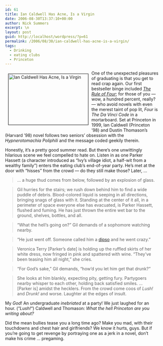 ```yaml
---
id: 61
title: Ian Caldwell Has Acne, Is a Virgin
date: 2006-08-30T13:37:10+00:00
author: Nick Summers
excerpt: \n
layout: post
guid: http://localhost/wordpress/?p=61
permalink: /2006/08/30/ian-caldwell-has-acne-is-a-virgin/
tags:
  - Drinking
  - eating clubs
  - Princeton
---
```

<img width="262" vspace="10" hspace="10" height="167" border="1" align="left" src="http://www.ivygateblog.com/wp-content/uploads/2006/08/caldwell.jpg" alt="Ian Caldwell Has Acne, Is a Virgin" />One of the unexpected pleasures of graduating is that you get to read crap again. Our first bestseller binge included _[The Rule of Four](http://www.amazon.com/gp/product/0385337116)_; for those of you &#8212; wow, a hundred percent, really? &#8212; who avoid novels with even the merest taint of pop lit, _Four_ is _The Da Vinci Code_ in a mortarboard. Set at Princeton in 1999, Ian Caldwell (Princeton &#8217;98) and Dustin Thomason&#8217;s (Harvard &#8217;98) novel follows two seniors&#8217; obsession with the _Hypnerotomachia Poliphili_ and the message coded geekily therein.

Honestly, it&#8217;s a pretty good summer read. But there&#8217;s one unwittingly hilarious scene we feel compelled to hate on. Listen in as one Parker Hassett (a character introduced as &#8220;Ivy&#8217;s village idiot, a half-wit from a wealthy family&#8221;) enters the eating club&#8217;s end-of-year party. He&#8217;s met at the door with &#8220;hisses&#8221; from the crowd &#8212; do they still make those? Later, &#8230;

> &#8230; a huge thud comes from below, followed by an explosion of glass.

> Gil hurries for the stairs; we rush down behind him to find a wide puddle of debris. Blood-colored liquid is seeping in all directions, bringing snags of glass with it. Standing at the center of it all, in a perimeter of space everyone else has evacuated, is Parker Hassett, flushed and fuming. He has just thrown the entire wet bar to the ground, shelves, bottles, and all.

> &#8220;What the hell&#8217;s going on?&#8221; Gil demands of a sophomore watching nearby.

> &#8220;He just went off. Someone called him a [dipso](http://www.answers.com/dipsomania&r=67) and he went crazy.&#8221;

> Veronica Terry [Parker&#8217;s date] is holding up the ruffled skirts of her white dress, now fringed in pink and spattered with wine. &#8220;They&#8217;ve been teasing him all night,&#8221; she cries.

> &#8220;For God&#8217;s sake,&#8221; Gil demands, &#8220;how&#8217;d you let him get that drunk?&#8221;

> She looks at him blankly, expecting pity, getting fury. Partygoers nearby whisper to each other, holding back satisfied smiles. &#8230; [Parker is] amidst the hecklers. From the crowd come coos of _Lush!_ and _Drunk!_ and worse. Laughter at the edges of insult.

My _God_! An undergraduate _inebriated_ at a party! We just laughed for an hour. (&#8220;_Lush!_&#8220;) Caldwell and Thomason: _What the hell Princeton are you writing about?_

Did the mean bullies tease you a long time ago? Make you mad, with their touchdowns and chest hair and girlfriends? We know it hurts, guys. But if you&#8217;re going to get revenge by portraying one as a jerk in a novel, don&#8217;t make his crime &#8230; pregaming.